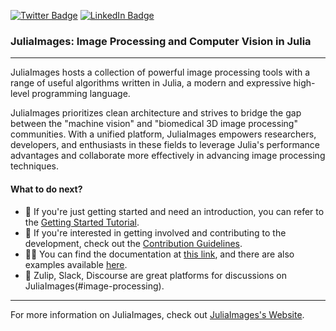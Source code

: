 [![Twitter Badge](https://img.shields.io/badge/Twitter-Profile-informational?style=flat&logo=twitter&logoColor=white)](https://twitter.com/juliaimages)
[![LinkedIn Badge](https://img.shields.io/badge/LinkedIn-Profile-informational?style=flat&logo=linkedin&logoColor=white)](https://www.linkedin.com/company/juliaimages)

### JuliaImages: Image Processing and Computer Vision in Julia
----

JuliaImages hosts a collection of powerful image processing tools with a range of useful algorithms written in Julia, 
a modern and expressive high-level programming language.

JuliaImages prioritizes clean architecture and strives to bridge the gap between the "machine vision" and "biomedical 3D image processing" communities.
With a unified platform, JuliaImages empowers researchers, developers, and enthusiasts in these fields to leverage Julia's performance advantages
and collaborate more effectively in advancing image processing techniques.

#### What to do next?

- 🙋‍ If you're just getting started and need an introduction, you can refer to the [Getting Started Tutorial](https://juliaimages.org/latest/install/).
- 🌈 If you're interested in getting involved and contributing to the development, check out the [Contribution Guidelines](https://github.com/JuliaImages/Images.jl/blob/master/CONTRIBUTING.md).
- 👩‍💻 You can find the documentation at [this link](https://juliaimages.org/latest), and there are also examples available [here](https://juliaimages.org/latest/examples/).
- 🧙 Zulip, Slack, Discourse are great platforms for discussions on JuliaImages(#image-processing). 

---
For more information on JuliaImages, check out [JuliaImages's Website](https://juliaimages.org/).

